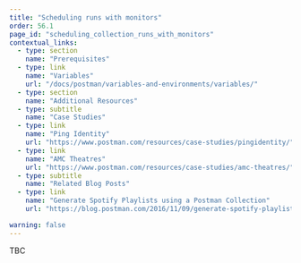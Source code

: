 ```yaml
---
title: "Scheduling runs with monitors"
order: 56.1
page_id: "scheduling_collection_runs_with_monitors"
contextual_links:
  - type: section
    name: "Prerequisites"
  - type: link
    name: "Variables"
    url: "/docs/postman/variables-and-environments/variables/"
  - type: section
    name: "Additional Resources"
  - type: subtitle
    name: "Case Studies"
  - type: link
    name: "Ping Identity"
    url: "https://www.postman.com/resources/case-studies/pingidentity/"
  - type: link
    name: "AMC Theatres"
    url: "https://www.postman.com/resources/case-studies/amc-theatres/"
  - type: subtitle
    name: "Related Blog Posts"
  - type: link
    name: "Generate Spotify Playlists using a Postman Collection"
    url: "https://blog.postman.com/2016/11/09/generate-spotify-playlists-using-a-postman-collection/"

warning: false
---
```


TBC